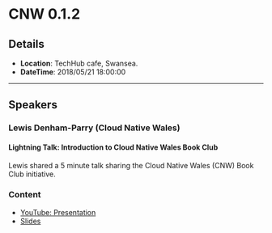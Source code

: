 # CNW 0.1.2

## Details

* **Location**: TechHub cafe, Swansea.
* **DateTime**: 2018/05/21 18:00:00

___

## Speakers

### Lewis Denham-Parry (Cloud Native Wales)

#### Lightning Talk: Introduction to Cloud Native Wales Book Club

Lewis shared a 5 minute talk sharing the Cloud Native Wales (CNW) Book Club initiative.

### Content

* [YouTube: Presentation](https://www.youtube.com/watch?v=kFksE2WWOpk)
* [Slides](https://docs.google.com/presentation/d/1s4xA_xc0uAWFYbIUeCNx4Nhf4fMH3U7Nrd8OEY-2ya8/edit?usp=sharing)
